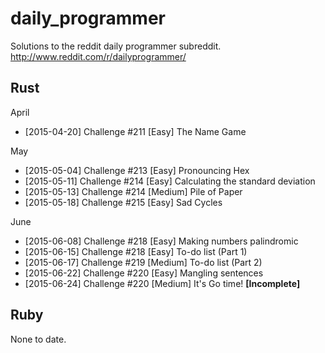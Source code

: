 # daily_programmer

Solutions to the reddit daily programmer subreddit.
http://www.reddit.com/r/dailyprogrammer/

## Rust
 April
- [2015-04-20] Challenge #211 [Easy] The Name Game

May
- [2015-05-04] Challenge #213 [Easy] Pronouncing Hex
- [2015-05-11] Challenge #214 [Easy] Calculating the standard deviation
- [2015-05-13] Challenge #214 [Medium] Pile of Paper
- [2015-05-18] Challenge #215 [Easy] Sad Cycles

June
- [2015-06-08] Challenge #218 [Easy] Making numbers palindromic
- [2015-06-15] Challenge #218 [Easy] To-do list (Part 1)
- [2015-06-17] Challenge #219 [Medium] To-do list (Part 2)
- [2015-06-22] Challenge #220 [Easy] Mangling sentences
- [2015-06-24] Challenge #220 [Medium] It's Go time! <b>[Incomplete]</b>

## Ruby
None to date.
